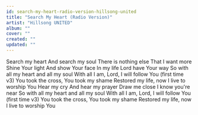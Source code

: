 ```yaml
---
id: search-my-heart-radio-version-hillsong-united
title: "Search My Heart (Radio Version)"
artist: "Hillsong UNITED"
album: ""
cover: ""
created: ""
updated: ""
---
```


Search my heart
And search my soul
There is nothing else
That I want more
Shine Your light
And show Your face
In my life
Lord have Your way
So with all my heart and all my soul
With all I am, Lord, I will follow You (first time v3)
You took the cross, You took my shame
Restored my life, now I live to worship You
Hear my cry
And hear my prayer
Draw me close
I know you're near
So with all my heart and all my soul
With all I am, Lord, I will follow You (first time v3)
You took the cross, You took my shame
Restored my life, now I live to worship You